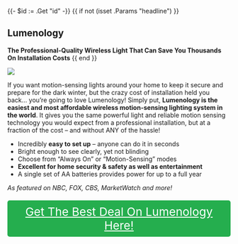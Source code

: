 {{- $id := .Get "id" -}}
{{ if not (isset .Params "headline") }}
## Lumenology

**The Professional-Quality Wireless Light That Can Save You Thousands On Installation Costs**
{{ end }}

[![](/list/lumenology-title.jpg)](https://t.gadgetadvisers.com/click/{{$id}})

If you want motion-sensing lights around your home to keep it secure and prepare for the dark winter, but the crazy cost of installation held you back… you’re going to love Lumenology! Simply put, **Lumenology is the easiest and most affordable wireless motion-sensing lighting system in the world**. It gives you the same powerful light and reliable motion sensing technology you would expect from a professional installation, but at a fraction of the cost – and without ANY of the hassle!

- Incredibly **easy to set up** – anyone can do it in seconds
- Bright enough to see clearly, yet not blinding
- Choose from “Always On” or “Motion-Sensing” modes
- **Excellent for home security & safety as well as entertainment**
- A single set of AA batteries provides power for up to a full year

*As featured on NBC, FOX, CBS, MarketWatch and more!*

<a href="(https://t.gadgetadvisers.com/click/{{$id}})" style="color: white;">
   <div style="text-align:center;background-color:#25ae4e;margin-bottom:20px;margin-top:20px;width: 100%;-webkit-border-radius: 5px;">
      <div style="color: white; padding: 10px;font-size: 26px;">
      Get The Best Deal On Lumenology Here!
      </div>
   </div>
</a>